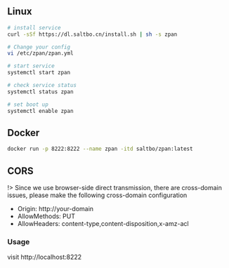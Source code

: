 ## Linux
```bash
# install service
curl -sSf https://dl.saltbo.cn/install.sh | sh -s zpan

# Change your config
vi /etc/zpan/zpan.yml

# start service
systemctl start zpan

# check service status
systemctl status zpan

# set boot up
systemctl enable zpan
```

## Docker
```bash
docker run -p 8222:8222 --name zpan -itd saltbo/zpan:latest
```

## CORS

!> Since we use browser-side direct transmission, there are cross-domain issues, please make the following cross-domain configuration

- Origin: http://your-domain
- AllowMethods: PUT
- AllowHeaders: content-type,content-disposition,x-amz-acl

### Usage
visit http://localhost:8222
